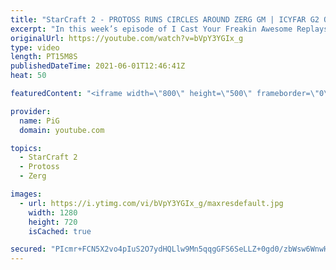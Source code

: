 ```yaml
---
title: "StarCraft 2 - PROTOSS RUNS CIRCLES AROUND ZERG GM | ICYFAR G2 One-Two Punch"
excerpt: "In this week’s episode of I Cast Your Freakin Awesome Replays (ICYFAR) players sent in their StarCraft 2 replays where they are only allowed to attack 2 or more places at once (One-Two Punch)! Here’s a fun game of protoss versus zerg completing the challenge in humorous fashion.   NEW ICYFAR CHALLENGE:"
originalUrl: https://youtube.com/watch?v=bVpY3YGIx_g
type: video
length: PT15M8S
publishedDateTime: 2021-06-01T12:46:41Z
heat: 50

featuredContent: "<iframe width=\"800\" height=\"500\" frameborder=\"0\" src=\"https://www.youtube.com/embed/bVpY3YGIx_g\" allow=\"accelerometer; autoplay; encrypted-media; gyroscope; picture-in-picture\" allowfullscreen></iframe>"

provider:
  name: PiG
  domain: youtube.com

topics:
  - StarCraft 2
  - Protoss
  - Zerg

images:
  - url: https://i.ytimg.com/vi/bVpY3YGIx_g/maxresdefault.jpg
    width: 1280
    height: 720
    isCached: true

secured: "PIcmr+FCN5X2vo4pIuS2O7ydHQLlw9Mn5qqgGFS6SeLLZ+0gd0/zbWsw6WnwHPLvEhozDZoAruZRbKGGJRqnXMxplVfox+wyX6RiOauF9xsj2g/TffOkQccNcctgcSN4wkJSeVKiKOg/RCNEWBE3AVTObr1Hr1IHpN7uIOKj8nxAs44MrPtwXG2TaO3SfdLs5GTp7Xdwf/Ck5/rDj7OeafYfb3ccR/RSPjiR2bCGYdUZHrpYK55NJkpzNjS94FCSoRFGHGYvZJ8Ua7xqYZrtRuT2BnWSVvWnSKmaQEKCWAC//XdtjqWSsPuEkveBDm6jXIBWHC1wFUBbIYk0u8dKTe1rmlVzLXJiLqERKQiupEC8X40junZBc0qmhhkGoAcVzatjDZcsgYN4EqfiFq7dwc4vC46atEsUfVWPaxEOmFg=;nnMn9nwSA+05rYR4hU78tQ=="
---
```


